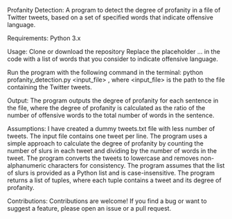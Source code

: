 Profanity Detection:
A program to detect the degree of profanity in a file of Twitter tweets, based on a set of specified words that indicate offensive language.

Requirements:
Python 3.x

Usage:
Clone or download the repository
Replace the placeholder ... in the code with a list of words that you consider to indicate offensive language.

Run the program with the following command in the terminal:
python profanity_detection.py <input_file> ,
where <input_file> is the path to the file containing the Twitter tweets.

Output:
The program outputs the degree of profanity for each sentence in the file, where the degree of profanity is calculated as the ratio of the number of offensive words to the total number of words in the sentence.

Assumptions:
I have created a dummy tweets.txt file with less number of tweets.
The input file contains one tweet per line.
The program uses a simple approach to calculate the degree of profanity by counting the number of slurs in each tweet and dividing by the number of words in the tweet.
The program converts the tweets to lowercase and removes non-alphanumeric characters for consistency.
The program assumes that the list of slurs is provided as a Python list and is case-insensitive.
The program returns a list of tuples, where each tuple contains a tweet and its degree of profanity.

Contributions:
Contributions are welcome! If you find a bug or want to suggest a feature, please open an issue or a pull request.
